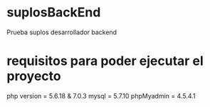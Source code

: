 # suplosBackEnd
Prueba suplos desarrollador backend

# requisitos para poder ejecutar el proyecto

php version = 5.6.18 & 7.0.3
mysql = 5.7.10
phpMyadmin = 4.5.4.1
